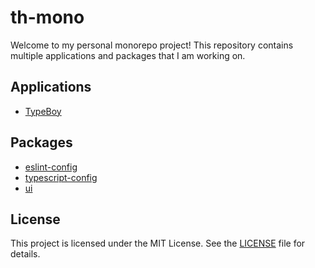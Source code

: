 # th-mono

Welcome to my personal monorepo project! This repository contains multiple applications and packages that I am working on.

## Applications

- [TypeBoy](apps/typeboy/README.md)

## Packages

- [eslint-config](packages/eslint-config/README.md)
- [typescript-config](packages/typescript-config/README.md)
- [ui](packages/ui/README.md)



## License

This project is licensed under the MIT License. See the [LICENSE](LICENSE) file for details.
